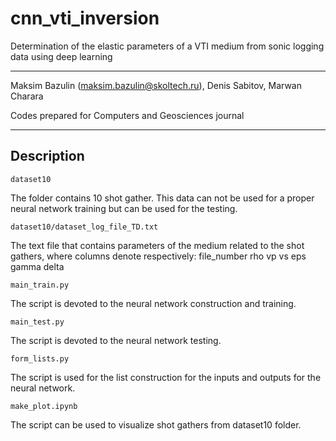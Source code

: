 # cnn_vti_inversion
Determination of the elastic parameters of a VTI medium from sonic logging data using deep learning

************************
Maksim Bazulin (maksim.bazulin@skoltech.ru), Denis Sabitov, Marwan Charara

Codes prepared for Computers and Geosciences journal
************************

## Description

```
dataset10
```
The folder contains 10 shot gather. This data can not be used for a proper neural network training but can be used for the testing. 


```
dataset10/dataset_log_file_TD.txt
```
The text file that contains parameters of the medium related to the shot gathers, where columns denote respectively:
file_number rho vp vs eps gamma delta

```
main_train.py
```
The script is devoted to the neural network construction and training.  

```
main_test.py
```
The script is devoted to the neural network testing.  

```
form_lists.py
```
The script is used for the list construction for the inputs and outputs for the neural network. 

```
make_plot.ipynb
```
The script can be used to visualize shot gathers from dataset10 folder.
